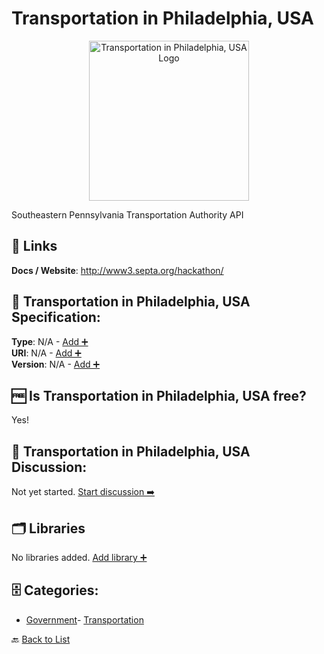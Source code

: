 # Transportation in Philadelphia, USA
<p align="center">
    <img width="256" src="https://raw.githubusercontent.com/apis-list/apis-list/main/apis/transport-for-philadelphia-us/logo_256x256.png" alt="Transportation in Philadelphia, USA Logo"/>
</p>
Southeastern Pennsylvania Transportation Authority API

##  🔗 Links
**Docs / Website**: http://www3.septa.org/hackathon/

## 🧬 Transportation in Philadelphia, USA Specification:
**Type**: N/A - [Add ➕](https://github.com/apis-list/apis-list/edit/main/apis/transport-for-philadelphia-us/transport-for-philadelphia-us.yaml)  
**URI**: N/A - [Add ➕](https://github.com/apis-list/apis-list/edit/main/apis/transport-for-philadelphia-us/transport-for-philadelphia-us.yaml)  
**Version**: N/A - [Add ➕](https://github.com/apis-list/apis-list/edit/main/apis/transport-for-philadelphia-us/transport-for-philadelphia-us.yaml)

## 🆓 Is Transportation in Philadelphia, USA free?
 Yes! 

## 💬 Transportation in Philadelphia, USA Discussion:
Not yet started. [Start discussion ➡️](https://github.com/apis-list/apis-list/discussions/new)

## 🗂️ Libraries

No libraries added. [Add library ➕](https://github.com/apis-list/apis-list/edit/main/apis/transport-for-philadelphia-us/transport-for-philadelphia-us.yaml)    


## 🗄️ Categories:
- [Government](https://github.com/apis-list/apis-list#government-)- [Transportation](https://github.com/apis-list/apis-list#transportation-)

🔙  [Back to List](https://github.com/apis-list/apis-list)
